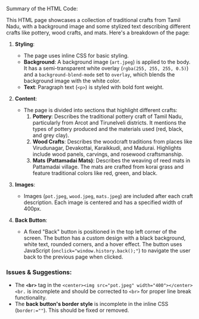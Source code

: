  Summary of the HTML Code:

This HTML page showcases a collection of traditional crafts from Tamil Nadu, with a background image and some stylized text describing different crafts like pottery, wood crafts, and mats. Here's a breakdown of the page:

1. **Styling**:
   - The page uses inline CSS for basic styling.
   - **Background**: A background image (`art.jpeg`) is applied to the body. It has a semi-transparent white overlay (`rgba(255, 255, 255, 0.5)`) and a `background-blend-mode` set to `overlay`, which blends the background image with the white color.
   - **Text**: Paragraph text (`<p>`) is styled with bold font weight.

2. **Content**:
   - The page is divided into sections that highlight different crafts:
     1. **Pottery**: Describes the traditional pottery craft of Tamil Nadu, particularly from Arcot and Tirunelveli districts. It mentions the types of pottery produced and the materials used (red, black, and grey clay).
     2. **Wood Crafts**: Describes the woodcraft traditions from places like Virudunagar, Devakottai, Karaikkudi, and Madurai. Highlights include wood panels, carvings, and rosewood craftsmanship.
     3. **Mats (Pattamadai Mats)**: Describes the weaving of reed mats in Pattamadai village. The mats are crafted from korai grass and feature traditional colors like red, green, and black.

3. **Images**:
   - Images (`pot.jpeg`, `wood.jpeg`, `mats.jpeg`) are included after each craft description. Each image is centered and has a specified width of 400px.

4. **Back Button**:
   - A fixed "Back" button is positioned in the top left corner of the screen. The button has a custom design with a black background, white text, rounded corners, and a hover effect. The button uses JavaScript (`onclick="window.history.back();"`) to navigate the user back to the previous page when clicked.

### Issues & Suggestions:
- The **`<br>`** tag in the `<center><img src="pot.jpeg" width="400"></center><br.` is incomplete and should be corrected to `<br>` for proper line break functionality.
- The **back button's border style** is incomplete in the inline CSS (`border:=""`). This should be fixed or removed.
